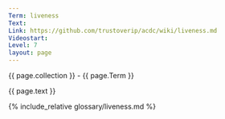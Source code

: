 ```yaml
---
Term: liveness
Text: 
Link: https://github.com/trustoverip/acdc/wiki/liveness.md
Videostart: 
Level: 7
layout: page
---
```


{{ page.collection }} - {{ page.Term }}

   {{ page.text }}

{% include_relative glossary/liveness.md %}
